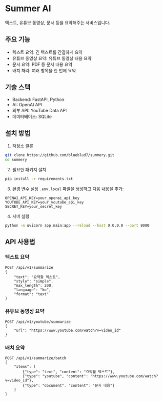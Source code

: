 # Summer AI

텍스트, 유튜브 동영상, 문서 등을 요약해주는 서비스입니다.

## 주요 기능

- 텍스트 요약: 긴 텍스트를 간결하게 요약
- 유튜브 동영상 요약: 유튜브 동영상 내용 요약
- 문서 요약: PDF 등 문서 내용 요약
- 배치 처리: 여러 항목을 한 번에 요약

## 기술 스택

- Backend: FastAPI, Python
- AI: OpenAI API
- 외부 API: YouTube Data API
- 데이터베이스: SQLite

## 설치 방법

1. 저장소 클론
```bash
git clone https://github.com/blueblud7/summery.git
cd summery
```

2. 필요한 패키지 설치
```bash
pip install -r requirements.txt
```

3. 환경 변수 설정
`.env.local` 파일을 생성하고 다음 내용을 추가:
```
OPENAI_API_KEY=your_openai_api_key
YOUTUBE_API_KEY=your_youtube_api_key
SECRET_KEY=your_secret_key
```

4. 서버 실행
```bash
python -m uvicorn app.main:app --reload --host 0.0.0.0 --port 8000
```

## API 사용법

### 텍스트 요약
```
POST /api/v1/summarize
{
    "text": "요약할 텍스트",
    "style": "simple", 
    "max_length": 200,
    "language": "ko",
    "format": "text"
}
```

### 유튜브 동영상 요약
```
POST /api/v1/youtube/summarize
{
    "url": "https://www.youtube.com/watch?v=video_id"
}
```

### 배치 요약
```
POST /api/v1/summarize/batch
{
    "items": [
        {"type": "text", "content": "요약할 텍스트"},
        {"type": "youtube", "content": "https://www.youtube.com/watch?v=video_id"},
        {"type": "document", "content": "문서 내용"}
    ]
} 
